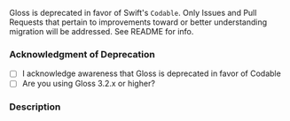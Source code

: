 Gloss is deprecated in favor of Swift's `Codable`. Only Issues and Pull Requests that pertain to improvements toward or better understanding migration will be addressed. See README for info.

### Acknowledgment of Deprecation

* [ ] I acknowledge awareness that Gloss is deprecated in favor of Codable
* [ ] Are you using Gloss 3.2.x or higher?

### Description


